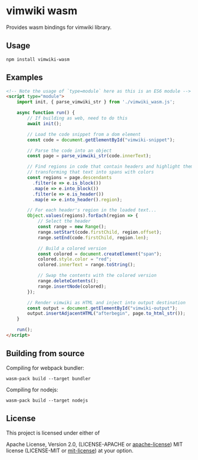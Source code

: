 # vimwiki wasm

Provides wasm bindings for vimwiki library.

## Usage

```
npm install vimwiki-wasm
```

## Examples

```html
<!-- Note the usage of `type=module` here as this is an ES6 module -->
<script type="module">
    import init, { parse_vimwiki_str } from './vimwiki_wasm.js';

    async function run() {
        // If building as web, need to do this
        await init();

        // Load the code snippet from a dom element
        const code = document.getElementById("vimwiki-snippet");

        // Parse the code into an object
        const page = parse_vimwiki_str(code.innerText);

        // Find regions in code that contain headers and highlight them by
        // transforming that text into spans with colors
        const regions = page.descendants
          .filter(e => e.is_block())
          .map(e => e.into_block())
          .filter(e => e.is_header())
          .map(e => e.into_header().region);

        // For each header's region in the loaded text...
        Object.values(regions).forEach(region => {
            // Select the header
            const range = new Range();
            range.setStart(code.firstChild, region.offset);
            range.setEnd(code.firstChild, region.len);

            // Build a colored version
            const colored = document.createElement("span");
            colored.style.color = "red";
            colored.innerText = range.toString();

            // Swap the contents with the colored version
            range.deleteContents();
            range.insertNode(colored);
        });

        // Render vimwiki as HTML and inject into output destination
        const output = document.getElementById("vimwiki-output");
        output.insertAdjacentHTML("afterbegin", page.to_html_str());
    }

    run();
</script>
```

## Building from source

Compiling for webpack bundler:

`wasm-pack build --target bundler`

Compiling for nodejs:

`wasm-pack build --target nodejs`

## License

This project is licensed under either of

Apache License, Version 2.0, (LICENSE-APACHE or
[apache-license][apache-license]) MIT license (LICENSE-MIT or
[mit-license][mit-license]) at your option.

[apache-license]: http://www.apache.org/licenses/LICENSE-2.0
[mit-license]: http://opensource.org/licenses/MIT

